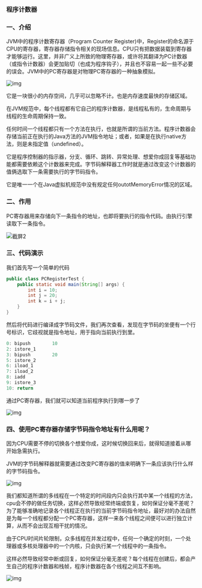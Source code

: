 ### 													程序计数器

### 一、介绍

JVM中的程序计数寄存器（Program Counter Register)中，Register的命名源于CPU的寄存器，寄存器存储指令相关的现场信息。CPU只有把数据装载到寄存器才能够运行。这里，并非广义上所致的物理寄存器，或许将其翻译为PC计数器（或指令计数器）会更加贴切（也成为程序钩子），并且也不容易一起一些不必要的误会。JVM中的PC寄存器是对物理PC寄存器的一种抽象模拟。

![img](https://blog-1257196793.cos.ap-beijing.myqcloud.com/image-20200705155551919.png)

它是一块很小的内存空间，几乎可以忽略不计。也是内存速度最快的存储区域。

在JVM规范中，每个线程都有它自己的程序计数器，是线程私有的，生命周期与线程的生命周期保持一致。

任何时间一个线程都只有一个方法在执行，也就是所谓的当前方法。程序计数器会存储当前正在执行的Java方法的JVM指令地址；或者，如果是在执行native方法，则是未指定值（undefined）。

它是程序控制器的指示器，分支、循环、跳转、异常处理、想爱你成回复等基础功能都需要依赖这个计数器来完成。字节码解释器工作时就是通过改变这个计数器的值俩选取下一条需要执行的字节码指令。

它是唯一一个在Java虚拟机规范中没有规定任何outotMemoryError情况的区域。

### 二、作用

PC寄存器用来存储向下一条指令的地址，也即将要执行的指令代码。由执行引擎读取下一条指令。

![截屏2](https://blog-1257196793.cos.ap-beijing.myqcloud.com/%E6%88%AA%E5%B1%8F2.png)

### 三、代码演示

我们首先写一个简单的代码

```java
public class PCRegisterTest {
    public static void main(String[] args) {
        int i = 10;
        int j = 20;
        int k = i + j;
    }
}
```

然后将代码进行编译成字节码文件，我们再次查看，发现在字节码的坐便有一个行号标识，它歧视就是指令地址，用于指向当前执行到里。

```java
0: bipush        10
2: istore_1
3: bipush        20
5: istore_2
6: iload_1
7: iload_2
8: iadd
9: istore_3
10: return
```

通过PC寄存器，我们就可以知道当前程序执行到哪一步了

![img](https://blog-1257196793.cos.ap-beijing.myqcloud.com/image-20200705161007423.png)



### 四、使用PC寄存器存储字节码指令地址有什么用呢？

因为CPU需要不停的切换各个想爱你成，这时候切换回来后，就得知道接着从哪开始急需执行。

JVM的字节码解释器就需要通过改变PC寄存器的值来明确下一条应该执行什么样的字节码指令。

![img](https://blog-1257196793.cos.ap-beijing.myqcloud.com/image-20200705161409533.png)

我们都知道所谓的多线程在一个特定的时间段内只会执行其中某一个线程的方法，cpu会不停的做任务切换，这样必然导致经常终端或恢复，如何保证分毫不差呢？为了能够准确地记录各个线程正在执行的当前字节码指令地址，最好对的办法自然是为每一个线程都分配一个PC寄存器，这样一来各个线程之间便可以进行独立计算，从而不会出现互相干扰的情况。

由于CPU时间片轮限制，众多线程在并发过程中，任何一个确定的时刻，一个处理器或多核处理器中的一个内核，只会执行某一个线程中的一条指令。

这样必然导致经常中断或回复，如何保证分毫无差呢？每个线程在创建后，都会产生自己的程序计数器和栈帧，程序计数器在各个线程之间互不影响。

![img](https://blog-1257196793.cos.ap-beijing.myqcloud.com/image-20200705161812542.png)


































































































